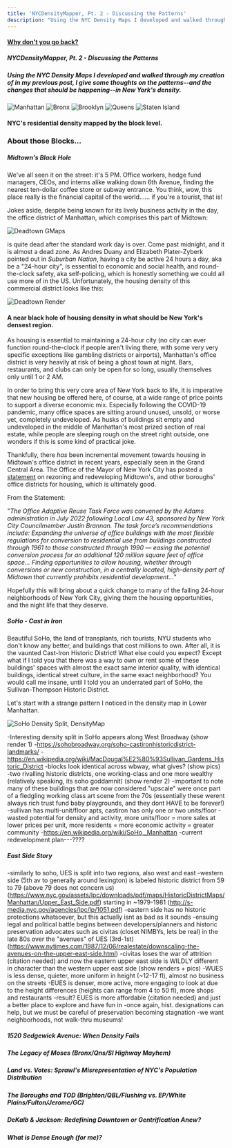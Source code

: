 ```yaml
---
title: 'NYCDensityMapper, Pt. 2 - Discussing the Patterns'
description: "Using the NYC Density Maps I developed and walked through my creation of in my previous post, I give some thoughts on the patterns--and the changes that should be happening--in New York's density."
---
```


#### [Why don't you go back?](/..)


##### NYCDensityMapper, Pt. 2 - Discussing the Patterns

##### Using the NYC Density Maps I developed and walked through my creation of in my previous post, I give some thoughts on the patterns--and the changes that should be happening--in New York's density.

![Manhattan](/assets/images/2_manhattan.png)
![Bronx](/assets/images/2_bronx.png)
![Brooklyn](/assets/images/2_brooklyn.png)
![Queens](/assets/images/2_queens.png)
![Staten Island](/assets/images/2_staten.png)
#### NYC's residential density mapped by the block level.

### About those Blocks...

##### Midtown's Black Hole
We've all seen it on the street: it's 5 PM. Office workers, hedge fund managers, CEOs, and interns alike walking down 6th Avenue, finding the nearest ten-dollar coffee store or subway entrance. You think, wow, this place really is the financial capital of the world...... if you're a tourist, that is!

Jokes aside, despite being known for its lively business activity in the day, the office district of Manhattan, which comprises this part of Midtown:

![Deadtown GMaps](/assets/images/3_midtowngmaps.png)

is quite dead after the standard work day is over. Come past midnight, and it is almost a dead zone. As Andres Duany and Elizabeth Plater-Zyberk pointed out in _Suburban Nation_, having a city be active 24 hours a day, aka be a "24-hour city", is essential to economic and social health, and round-the-clock safety, aka self-policing, which is honestly something we could all use more of in the US. Unfortunately, the housing density of this commercial district looks like this:

![Deadtown Render](/assets/images/3_midtownrender.png)
#### A near black hole of housing density in what should be New York's densest region.


As housing is essential to maintaining a 24-hour city (no city can ever function round-the-clock if people aren't living there, with some very very specific exceptions like gambling districts or airports), Manhattan's office district is very heavily at risk of being a ghost town at night. Bars, restaurants, and clubs can only be open for so long, usually themselves only until 1 or 2 AM. 

In order to bring this very core area of New York back to life, it is imperative that new housing be offered here, of course, at a wide range of price points to support a diverse economic mix. Especially following the COVID-19 pandemic, many office spaces are sitting around unused, unsold, or worse yet, completely undeveloped. As husks of buildings sit empty and undeveloped in the middle of Manhattan's most prized section of real estate, while people are sleeping rough on the street right outside, one wonders if this is some kind of practical joke. 

Thankfully, there _has_ been incremental movement towards housing in Midtown's office district in recent years, especially seen in the Grand Central Area. The Office of the Mayor of New York City has posted a [statement](https://www.nyc.gov/office-of-the-mayor/news/022-23/mayor-adams-recommendations-convert-underused-offices-homes) on rezoning and redeveloping Midtown's, and other boroughs' office districts for housing, which is ultimately good. 

From the Statement:

"_The Office Adaptive Reuse Task Force was convened by the Adams administration in July 2022 following Local Law 43, sponsored by New York City Councilmember Justin Brannan. The task force’s recommendations include: Expanding the universe of office buildings with the most flexible regulations for conversion to residential use from buildings constructed through 1961 to those constructed through 1990 — easing the potential conversion process for an additional 120 million square feet of office space... Finding opportunities to allow housing, whether through conversions or new construction, in a centrally located, high-density part of Midtown that currently prohibits residential development..._" 

Hopefully this will bring about a quick change to many of the failing 24-hour neighborhoods of New York City, giving them the housing opportunities, and the night life that they deserve.

##### SoHo - Cast in Iron

Beautiful SoHo, the land of transplants, rich tourists, NYU students who don't know any better, and buildings that cost millions to own. After all, it is the vaunted Cast-Iron Historic District! What else could you expect? Except what if I told you that there was a way to own or rent some of these buildings' spaces with almost the exact same interior quality, with identical buildings, identical street culture, in the same exact neighborhood? You would call me insane, until I told you an underrated part of SoHo, the Sullivan-Thompson Historic District.

Let's start with a strange pattern I noticed in the density map in Lower Manhattan. 

![SoHo Density Split, DensityMap](/assets/images/3_sohorender.png)

-Interesting density split in SoHo appears along West Broadway (show render 1)
-https://sohobroadway.org/soho-castironhistoricdistrict-landmarks/
-https://en.wikipedia.org/wiki/MacDougal%E2%80%93Sullivan_Gardens_Historic_District
-blocks look identical across wbway, what gives? (show pics)
-two rivalling historic districts, one working-class and one more wealthy (relatively speaking, its soho goddamnit) (show render 2)
-important to note many of these buildings that are now considered "upscale" were once part of a fledgling working class art scene from the 70s (essentially these werent always rich trust fund baby playgrounds, and they dont HAVE to be forever!)
-sullivan has multi-unit/floor apts, castiron has only one or two units/floor
-wasted potential for density and activity, more units/floor = more sales at lower prices per unit, more residents = more economic activity = greater community
-https://en.wikipedia.org/wiki/SoHo,_Manhattan
-current redevelopment plan---????
##### East Side Story
-similarly to soho, UES is split into two regions, also west and east
-western side (5th av to generally around lexington) is labeled historic district from 59 to 79 (above 79 does not concern us) (https://www.nyc.gov/assets/lpc/downloads/pdf/maps/HistoricDistrictMaps/Manhattan/Upper_East_Side.pdf) starting in ~1979-1981 (http://s-media.nyc.gov/agencies/lpc/lp/1051.pdf)
-eastern side has no historic protections whatsoever, but this actually isnt as bad as it sounds
-ensuing legal and political battle begins between developers/planners and historic preservation advocates such as civitas (closet NIMBYs, lets be real) in the late 80s over the "avenues" of UES (3rd-1st) (https://www.nytimes.com/1987/12/06/realestate/downscaling-the-avenues-on-the-upper-east-side.html)
-civitas loses the war of attrition (citation needed) and now the eastern upper east side is WILDLY different in character than the western upper east side (show renders + pics)
-WUES is less dense, quieter, more uniform in height (~12-17 fl), almost no business on the streets
-EUES is denser, more active, more engaging to look at due to the height differences (heights can range from 4 to 50 fl), more shops and restaurants
-result? EUES is more affordable (citation needed) and just a better place to explore and have fun in
-once again, hist. designations can help, but we must be careful of preservation becoming stagnation
-we want neighborhoods, not walk-thru museums!

##### 1520 Sedgewick Avenue: When Density Fails
##### The Legacy of Moses (Bronx/Qns/SI Highway Mayhem)
##### Land vs. Votes: Sprawl's Misrepresentation of NYC's Population Distribution

##### The Boroughs and TOD (Brighton/QBL/Flushing vs. EP/White Plains/Fulton/Jerome/GC)
##### DeKalb & Jackson: Redefining Downtown or Gentrification Anew?

##### What is Dense Enough (for me)?